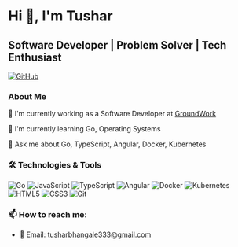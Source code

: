 # Hi 👋, I'm Tushar

## Software Developer | Problem Solver | Tech Enthusiast

[![GitHub](https://img.shields.io/badge/GitHub-Profile-181717?style=flat&logo=github)](https://github.com/tushar0454)

### About Me

🔭 I'm currently working as a Software Developer at [GroundWork](https://github.com/gwos)

🌱 I'm currently learning Go, Operating Systems

💬 Ask me about Go, TypeScript, Angular, Docker, Kubernetes


### 🛠️ Technologies & Tools

![Go](https://img.shields.io/badge/-Go-00ADD8?style=flat-square&logo=go&logoColor=white)
![JavaScript](https://img.shields.io/badge/-JavaScript-F7DF1E?style=flat-square&logo=javascript&logoColor=black)
![TypeScript](https://img.shields.io/badge/-TypeScript-3178C6?style=flat-square&logo=typescript&logoColor=white)
![Angular](https://img.shields.io/badge/-Angular-DD0031?style=flat-square&logo=angular&logoColor=white)
![Docker](https://img.shields.io/badge/-Docker-2496ED?style=flat-square&logo=docker&logoColor=white)
![Kubernetes](https://img.shields.io/badge/-Kubernetes-326CE5?style=flat-square&logo=kubernetes&logoColor=white)
![HTML5](https://img.shields.io/badge/-HTML5-E34F26?style=flat-square&logo=html5&logoColor=white)
![CSS3](https://img.shields.io/badge/-CSS3-1572B6?style=flat-square&logo=css3&logoColor=white)
![Git](https://img.shields.io/badge/-Git-F05032?style=flat-square&logo=git&logoColor=white)


### 📫 How to reach me:

- 📧 Email: tusharbhangale333@gmail.com


